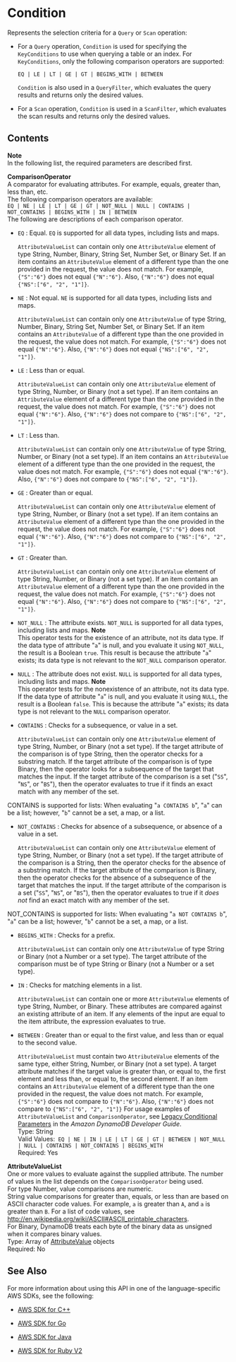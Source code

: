 # Condition<a name="API_Condition"></a>

Represents the selection criteria for a `Query` or `Scan` operation:

+ For a `Query` operation, `Condition` is used for specifying the `KeyConditions` to use when querying a table or an index\. For `KeyConditions`, only the following comparison operators are supported:

   `EQ | LE | LT | GE | GT | BEGINS_WITH | BETWEEN` 

   `Condition` is also used in a `QueryFilter`, which evaluates the query results and returns only the desired values\.

+ For a `Scan` operation, `Condition` is used in a `ScanFilter`, which evaluates the scan results and returns only the desired values\.

## Contents<a name="API_Condition_Contents"></a>

**Note**  
In the following list, the required parameters are described first\.

 **ComparisonOperator**   
A comparator for evaluating attributes\. For example, equals, greater than, less than, etc\.  
The following comparison operators are available:  
 `EQ | NE | LE | LT | GE | GT | NOT_NULL | NULL | CONTAINS | NOT_CONTAINS | BEGINS_WITH | IN | BETWEEN`   
The following are descriptions of each comparison operator\.  

+  `EQ` : Equal\. `EQ` is supported for all data types, including lists and maps\.

   `AttributeValueList` can contain only one `AttributeValue` element of type String, Number, Binary, String Set, Number Set, or Binary Set\. If an item contains an `AttributeValue` element of a different type than the one provided in the request, the value does not match\. For example, `{"S":"6"}` does not equal `{"N":"6"}`\. Also, `{"N":"6"}` does not equal `{"NS":["6", "2", "1"]}`\.

  

+  `NE` : Not equal\. `NE` is supported for all data types, including lists and maps\.

   `AttributeValueList` can contain only one `AttributeValue` of type String, Number, Binary, String Set, Number Set, or Binary Set\. If an item contains an `AttributeValue` of a different type than the one provided in the request, the value does not match\. For example, `{"S":"6"}` does not equal `{"N":"6"}`\. Also, `{"N":"6"}` does not equal `{"NS":["6", "2", "1"]}`\.

  

+  `LE` : Less than or equal\. 

   `AttributeValueList` can contain only one `AttributeValue` element of type String, Number, or Binary \(not a set type\)\. If an item contains an `AttributeValue` element of a different type than the one provided in the request, the value does not match\. For example, `{"S":"6"}` does not equal `{"N":"6"}`\. Also, `{"N":"6"}` does not compare to `{"NS":["6", "2", "1"]}`\.

  

+  `LT` : Less than\. 

   `AttributeValueList` can contain only one `AttributeValue` of type String, Number, or Binary \(not a set type\)\. If an item contains an `AttributeValue` element of a different type than the one provided in the request, the value does not match\. For example, `{"S":"6"}` does not equal `{"N":"6"}`\. Also, `{"N":"6"}` does not compare to `{"NS":["6", "2", "1"]}`\.

  

+  `GE` : Greater than or equal\. 

   `AttributeValueList` can contain only one `AttributeValue` element of type String, Number, or Binary \(not a set type\)\. If an item contains an `AttributeValue` element of a different type than the one provided in the request, the value does not match\. For example, `{"S":"6"}` does not equal `{"N":"6"}`\. Also, `{"N":"6"}` does not compare to `{"NS":["6", "2", "1"]}`\.

  

+  `GT` : Greater than\. 

   `AttributeValueList` can contain only one `AttributeValue` element of type String, Number, or Binary \(not a set type\)\. If an item contains an `AttributeValue` element of a different type than the one provided in the request, the value does not match\. For example, `{"S":"6"}` does not equal `{"N":"6"}`\. Also, `{"N":"6"}` does not compare to `{"NS":["6", "2", "1"]}`\.

  

+  `NOT_NULL` : The attribute exists\. `NOT_NULL` is supported for all data types, including lists and maps\.
**Note**  
This operator tests for the existence of an attribute, not its data type\. If the data type of attribute "`a`" is null, and you evaluate it using `NOT_NULL`, the result is a Boolean `true`\. This result is because the attribute "`a`" exists; its data type is not relevant to the `NOT_NULL` comparison operator\.

+  `NULL` : The attribute does not exist\. `NULL` is supported for all data types, including lists and maps\.
**Note**  
This operator tests for the nonexistence of an attribute, not its data type\. If the data type of attribute "`a`" is null, and you evaluate it using `NULL`, the result is a Boolean `false`\. This is because the attribute "`a`" exists; its data type is not relevant to the `NULL` comparison operator\.

+  `CONTAINS` : Checks for a subsequence, or value in a set\.

   `AttributeValueList` can contain only one `AttributeValue` element of type String, Number, or Binary \(not a set type\)\. If the target attribute of the comparison is of type String, then the operator checks for a substring match\. If the target attribute of the comparison is of type Binary, then the operator looks for a subsequence of the target that matches the input\. If the target attribute of the comparison is a set \("`SS`", "`NS`", or "`BS`"\), then the operator evaluates to true if it finds an exact match with any member of the set\.

  CONTAINS is supported for lists: When evaluating "`a CONTAINS b`", "`a`" can be a list; however, "`b`" cannot be a set, a map, or a list\.

+  `NOT_CONTAINS` : Checks for absence of a subsequence, or absence of a value in a set\.

   `AttributeValueList` can contain only one `AttributeValue` element of type String, Number, or Binary \(not a set type\)\. If the target attribute of the comparison is a String, then the operator checks for the absence of a substring match\. If the target attribute of the comparison is Binary, then the operator checks for the absence of a subsequence of the target that matches the input\. If the target attribute of the comparison is a set \("`SS`", "`NS`", or "`BS`"\), then the operator evaluates to true if it *does not* find an exact match with any member of the set\.

  NOT\_CONTAINS is supported for lists: When evaluating "`a NOT CONTAINS b`", "`a`" can be a list; however, "`b`" cannot be a set, a map, or a list\.

+  `BEGINS_WITH` : Checks for a prefix\. 

   `AttributeValueList` can contain only one `AttributeValue` of type String or Binary \(not a Number or a set type\)\. The target attribute of the comparison must be of type String or Binary \(not a Number or a set type\)\.

  

+  `IN` : Checks for matching elements in a list\.

   `AttributeValueList` can contain one or more `AttributeValue` elements of type String, Number, or Binary\. These attributes are compared against an existing attribute of an item\. If any elements of the input are equal to the item attribute, the expression evaluates to true\.

+  `BETWEEN` : Greater than or equal to the first value, and less than or equal to the second value\. 

   `AttributeValueList` must contain two `AttributeValue` elements of the same type, either String, Number, or Binary \(not a set type\)\. A target attribute matches if the target value is greater than, or equal to, the first element and less than, or equal to, the second element\. If an item contains an `AttributeValue` element of a different type than the one provided in the request, the value does not match\. For example, `{"S":"6"}` does not compare to `{"N":"6"}`\. Also, `{"N":"6"}` does not compare to `{"NS":["6", "2", "1"]}` 
For usage examples of `AttributeValueList` and `ComparisonOperator`, see [Legacy Conditional Parameters](http://docs.aws.amazon.com/amazondynamodb/latest/developerguide/LegacyConditionalParameters.html) in the *Amazon DynamoDB Developer Guide*\.  
Type: String  
Valid Values:` EQ | NE | IN | LE | LT | GE | GT | BETWEEN | NOT_NULL | NULL | CONTAINS | NOT_CONTAINS | BEGINS_WITH`   
Required: Yes

 **AttributeValueList**   
One or more values to evaluate against the supplied attribute\. The number of values in the list depends on the `ComparisonOperator` being used\.  
For type Number, value comparisons are numeric\.  
String value comparisons for greater than, equals, or less than are based on ASCII character code values\. For example, `a` is greater than `A`, and `a` is greater than `B`\. For a list of code values, see [http://en\.wikipedia\.org/wiki/ASCII\#ASCII\_printable\_characters](http://en.wikipedia.org/wiki/ASCII#ASCII_printable_characters)\.  
For Binary, DynamoDB treats each byte of the binary data as unsigned when it compares binary values\.  
Type: Array of [AttributeValue](API_AttributeValue.md) objects  
Required: No

## See Also<a name="API_Condition_SeeAlso"></a>

For more information about using this API in one of the language\-specific AWS SDKs, see the following:

+  [AWS SDK for C\+\+](http://docs.aws.amazon.com/goto/SdkForCpp/dynamodb-2012-08-10/Condition) 

+  [AWS SDK for Go](http://docs.aws.amazon.com/goto/SdkForGoV1/dynamodb-2012-08-10/Condition) 

+  [AWS SDK for Java](http://docs.aws.amazon.com/goto/SdkForJava/dynamodb-2012-08-10/Condition) 

+  [AWS SDK for Ruby V2](http://docs.aws.amazon.com/goto/SdkForRubyV2/dynamodb-2012-08-10/Condition) 